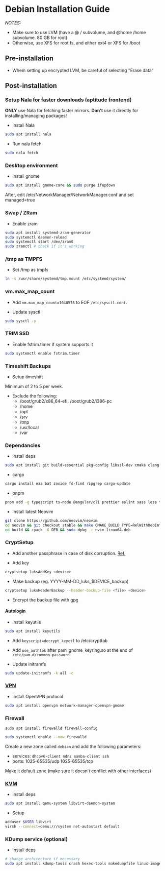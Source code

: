 # Debian Installation Guide

_NOTES:_

- Make sure to use LVM (have a @ / subvolume, and @home /home subvolume. 80 GB for root)
- Otherwise, use XFS for root fs, and either ext4 or XFS for /boot

## Pre-installation

- Whem setting up encrypted LVM, be careful of selecting "Erase data"

## Post-installation

### Setup Nala for faster downloads (aptitude frontend)

**ONLY** use Nala for fetching faster mirrors. **Don't** use it directly for installing/managing packages!

- Install Nala

```bash
sudo apt install nala
```

- Run nala fetch

```bash
sudo nala fetch
```

### Desktop environment

- Install gnome

```bash
sudo apt install gnome-core && sudo purge ifupdown
```

After, edit /etc/NetworkManager/NetworkManager.conf and set managed=true

### Swap / ZRam

- Enable zram

```bash
sudo apt install systemd-zram-generator
sudo systemctl daemon-reload
sudo systemctl start /dev/zram0
sudo zramctl # check if it's working
```

### /tmp as TMPFS

- Set /tmp as tmpfs

```bash
ln -s /usr/share/systemd/tmp.mount /etc/systemd/system/
```

### vm.max_map_count

- Add `vm.max_map_count=1048576` to EOF `/etc/sysctl.conf`.

- Update sysctl

```bash
sudo sysctl -p
```

### TRIM SSD

- Enable fstrim.timer if system supports it

```bash
sudo systemctl enable fstrim.timer
```

### Timeshift Backups

- Setup timeshift

Minimum of 2 to 5 per week.

- Exclude the following:
  - /boot/grub2/x86_64-efi, /boot/grub2/i386-pc
  - /home
  - /opt
  - /srv
  - /tmp
  - /usr/local
  - /var

### Dependancies

- Install deps

```bash
sudo apt install git build-essential pkg-config libssl-dev cmake clang llvm clangd lldb apt-transport-https fzf unzip libtool ninja-build gettext python3-pip pipx fonts-recommended ttf-mscorefonts-installer fonts-jetbrains-mono libavcodec-extra vlc firewalld firewall-config neofetch curl zsh
```

- cargo

```bash
cargo install eza bat zoxide fd-find ripgrep cargo-update
```

- pnpm

```bash
pnpm add -g typescript ts-node @angular/cli prettier eslint sass less tree-sitter-cli tldr
```

- Install latest Neovim

```bash
git clone https://github.com/neovim/neovim
cd neovim && git checkout stable && make CMAKE_BUILD_TYPE=RelWithDebInfo
cd build && cpack -G DEB && sudo dpkg -i nvim-linux64.deb
```

### CryptSetup

- Add another passphrase in case of disk corruption. [Ref.](https://docs.fedoraproject.org/en-US/quick-docs/encrypting-drives-using-LUKS/#_common_post_installation_tasks)

- Add key

```bash
cryptsetup luksAddKey <device>
```

- Make backup (eg. YYYY-MM-DD_luks\_$DEVICE_backup)

```bash
cryptsetup luksHeaderBackup --header-backup-file <file> <device>
```

- Encrypt the backup file with gpg

#### Autologin

- Install keyutils

```bash
sudo apt install keyutils
```

- Add `keyscript=decrypt_keyctl` to /etc/crypttab

- Add `use_authtok` after pam_gnome_keyring.so at the end of `/etc/pam.d/common-password`

- Update initramfs

```bash
sudo update-initramfs -k all -c
```

### [VPN](https://wiki.debian.org/OpenVPN)

- Install OpenVPN protocol

```bash
sudo apt install openvpn network-manager-openvpn-gnome
```

### Firewall

```bashS
sudo apt install firewalld firewall-config
```

```bash
sudo systemctl enable --now firewalld
```

Create a new zone called `debian` and add the following parameters:

- services: `dhcpv6-client mdns samba-client ssh`
- ports: 1025-65535/udp 1025-65535/tcp

Make it default zone (make sure it doesn't conflict with other interfaces)

### [KVM](https://wiki.debian.org/KVM)

- Install deps

```bash
sudo apt install qemu-system libvirt-daemon-system
```

- Setup

```bash
adduser $USER libvirt
virsh --connect=qemu:///system net-autostart default
```

### KDump service (optional)

- Install deps

```bash
# change architecture if necessary
sudo apt install kdump-tools crash kexec-tools makedumpfile linux-image-amd64-dbg
```
